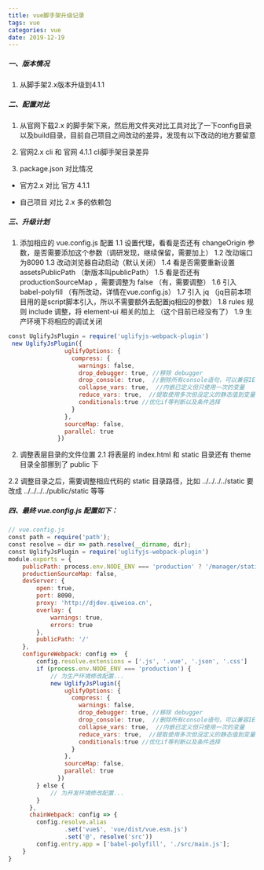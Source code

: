 ```yaml
---
title: vue脚手架升级记录
tags: vue
categories: vue
date: 2019-12-19
---
```



##### 一、版本情况
1. 从脚手架2.x版本升级到4.1.1

##### 二、配置对比
1. 从官网下载2.x 的脚手架下来，然后用文件夹对比工具对比了一下config目录以及build目录，目前自己项目之间改动的差异，发现有以下改动的地方要留意


2. 官网2.x cli 和 官网 4.1.1 cli脚手架目录差异

3. package.json 对比情况

- 官方2.x 对比 官方 4.1.1

- 自己项目 对比 2.x 多的依赖包

##### 三、升级计划
1. 添加相应的 vue.config.js 配置
  1.1 设置代理，看看是否还有 changeOrigin 参数，是否需要添加这个参数（调研发现，继续保留，需要加上）
  1.2 改动端口为8090
  1.3 改动浏览器自动启动（默认关闭）
  1.4 看是否需要重新设置 assetsPublicPath （新版本叫publicPath）
  1.5 看是否还有 productionSourceMap ，需要调整为 false （有，需要调整）
  1.6 引入 babel-polyfill （有所改动，详情在vue.config.js）
  1.7 引入 jq （jq目前本项目用的是script脚本引入，所以不需要额外去配置jq相应的参数）
  1.8 rules 规则 include 调整，将 element-ui 相关的加上 （这个目前已经没有了）
  1.9 生产环境下将相应的调试关闭

```javascript
const UglifyJsPlugin = require('uglifyjs-webpack-plugin')
 new UglifyJsPlugin({
                uglifyOptions: {
                  compress: {
                    warnings: false,
                    drop_debugger: true, //移除 debugger
                    drop_console: true,  //删除所有console语句，可以兼容IE
                    collapse_vars: true,  //内嵌已定义但只使用一次的变量
                    reduce_vars: true,  //提取使用多次但没定义的静态值到变量
                    conditionals:true //优化if等判断以及条件选择
                  }
                },
                sourceMap: false,
                parallel: true
              })

```
  
2. 调整表层目录的文件位置
    2.1 将表层的 index.html 和 static 目录还有 theme 目录全部挪到了 public 下

  2.2 调整目录之后，需要调整相应代码的 static 目录路径，比如 ../../../../static  要改成 ../../../../public/static 等等
    
##### 四、最终 vue.config.js 配置如下：

```javascript
// vue.config.js
const path = require('path');
const resolve = dir => path.resolve(__dirname, dir);
const UglifyJsPlugin = require('uglifyjs-webpack-plugin')
module.exports = {
    publicPath: process.env.NODE_ENV === 'production' ? '/manager/static/mgr/': './',
    productionSourceMap: false,
    devServer: {
        open: true,
        port: 8090,
        proxy: 'http://djdev.qiweioa.cn',
        overlay: {
            warnings: true,
            errors: true
        },
        publicPath: '/'
    },
    configureWebpack: config =>  {
        config.resolve.extensions = ['.js', '.vue', '.json', '.css']
        if (process.env.NODE_ENV === 'production') {
            // 为生产环境修改配置...
            new UglifyJsPlugin({
                uglifyOptions: {
                  compress: {
                    warnings: false,
                    drop_debugger: true, //移除 debugger
                    drop_console: true,  //删除所有console语句，可以兼容IE
                    collapse_vars: true,  //内嵌已定义但只使用一次的变量
                    reduce_vars: true,  //提取使用多次但没定义的静态值到变量
                    conditionals:true //优化if等判断以及条件选择
                  }
                },
                sourceMap: false,
                parallel: true
              })
        } else {
            // 为开发环境修改配置...
        }
      },
      chainWebpack: config => {
        config.resolve.alias
                .set('vue$', 'vue/dist/vue.esm.js')
                .set('@', resolve('src'))
        config.entry.app = ['babel-polyfill', './src/main.js'];
    }
}


```
